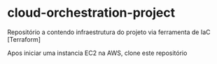# cloud-orchestration-project
Repositório a contendo infraestrutura do projeto via ferramenta de IaC [Terraform]

Apos iniciar uma instancia EC2 na AWS, clone este repositório
